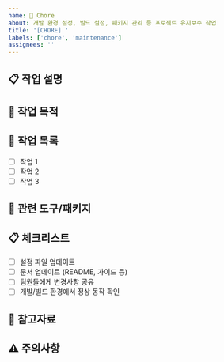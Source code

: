 ```yaml
---
name: 🔧 Chore
about: 개발 환경 설정, 빌드 설정, 패키지 관리 등 프로젝트 유지보수 작업
title: '[CHORE] '
labels: ['chore', 'maintenance']
assignees: ''
---
```


## 📋 작업 설명
<!-- 수행할 작업에 대해 명확하게 설명해주세요 -->

## 🎯 작업 목적
<!-- 이 작업이 왜 필요한지 설명해주세요 -->

## 📝 작업 목록
<!-- 수행해야 할 구체적인 작업들을 체크리스트로 작성해주세요 -->
- [ ] 작업 1
- [ ] 작업 2
- [ ] 작업 3

## 🔧 관련 도구/패키지
<!-- 관련된 도구, 패키지, 설정 파일 등을 명시해주세요 -->

## 📋 체크리스트
<!-- 작업 완료 전 확인해야 할 사항들 -->
- [ ] 설정 파일 업데이트
- [ ] 문서 업데이트 (README, 가이드 등)
- [ ] 팀원들에게 변경사항 공유
- [ ] 개발/빌드 환경에서 정상 동작 확인

## 📎 참고자료
<!-- 관련 문서, 링크, 가이드 등이 있다면 첨부해주세요 -->

## ⚠️ 주의사항
<!-- 작업 시 주의해야 할 사항이나 다른 팀원들이 알아야 할 내용 -->
